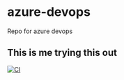 # azure-devops
Repo for azure devops

## This is me trying this out
[![CI](https://github.com/miriamwanjo/azure-devops/actions/workflows/main.yml/badge.svg)](https://github.com/miriamwanjo/azure-devops/actions/workflows/main.yml)

